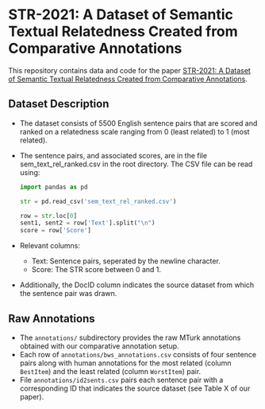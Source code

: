 # STR-2021: A Dataset of Semantic Textual Relatedness Created from Comparative Annotations

This repository contains data and code for the paper [STR-2021: A Dataset of Semantic Textual Relatedness Created from Comparative Annotations](https://arxiv.com).



## Dataset Description

- The dataset consists of 5500 English sentence pairs that are scored and ranked on a relatedness scale ranging from 0 (least related) to 1 (most related). 

- The sentence pairs, and associated scores, are in the file sem_text_rel_ranked.csv in the root directory. The CSV file can be read using:

  ```python
  import pandas as pd
  
  str = pd.read_csv('sem_text_rel_ranked.csv')
  
  row = str.loc[0]
  sent1, sent2 = row['Text'].split("\n")
  score = row['Score']
  ```

- Relevant columns: 

  - Text: Sentence pairs, seperated by the newline character.
  - Score: The STR score between 0 and 1. 

- Additionally, the DocID column indicates the source dataset from which the sentence pair was drawn. 


## Raw Annotations

- The `annotations/` subdirectory provides the raw MTurk annotations obtained with our comparative annotation setup.
- Each row of `annotations/bws_annotations.csv` consists of four sentence pairs along with human annotations for the most related (column `BestItem`) and the least related (column `WorstItem`) pair. 
- File `annotations/id2sents.csv` pairs each sentence pair with a corresponding ID that indicates the source dataset (see Table X of our paper).

